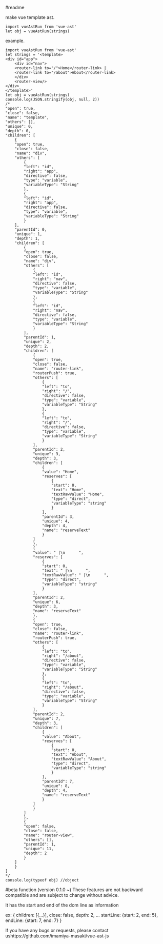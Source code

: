#readme

make vue template ast.

    import vueAstRun from 'vue-ast'
    let obj = vueAstRun(strings)
example.

    import vueAstRun from 'vue-ast'
    let strings = '<template>
    <div id="app">
        <div id="nav">
        <router-link to="/">Home</router-link> |
        <router-link to="/about">About</router-link>
        </div>
        <router-view/>
    </div>
    </template>'
    let obj = vueAstRun(strings)
    console.log(JSON.stringify(obj, null, 2))
    /*
    "open": true,
    "close": false,
    "name": "template",
    "others": [],
    "unique": 0,
    "depth": 0,
    "children": [
        {
        "open": true,
        "close": false,
        "name": "div",
        "others": [
            {
            "left": "id",
            "right": "app",
            "directive": false,
            "type": "variable",
            "variableType": "String"
            },
            {
            "left": "id",
            "right": "app",
            "directive": false,
            "type": "variable",
            "variableType": "String"
            }
        ],
        "parentId": 0,
        "unique": 1,
        "depth": 1,
        "children": [
            {
            "open": true,
            "close": false,
            "name": "div",
            "others": [
                {
                "left": "id",
                "right": "nav",
                "directive": false,
                "type": "variable",
                "variableType": "String"
                },
                {
                "left": "id",
                "right": "nav",
                "directive": false,
                "type": "variable",
                "variableType": "String"
                }
            ],
            "parentId": 1,
            "unique": 2,
            "depth": 2,
            "children": [
                {
                "open": true,
                "close": false,
                "name": "router-link",
                "routerPush": true,
                "others": [
                    {
                    "left": "to",
                    "right": "/",
                    "directive": false,
                    "type": "variable",
                    "variableType": "String"
                    },
                    {
                    "left": "to",
                    "right": "/",
                    "directive": false,
                    "type": "variable",
                    "variableType": "String"
                    }
                ],
                "parentId": 2,
                "unique": 3,
                "depth": 3,
                "children": [
                    {
                    "value": "Home",
                    "reserves": [
                        {
                        "start": 0,
                        "text": "Home",
                        "textRawValue": "Home",
                        "type": "direct",
                        "variableType": "string"
                        }
                    ],
                    "parentId": 3,
                    "unique": 4,
                    "depth": 4,
                    "name": "reserveText"
                    }
                ]
                },
                {
                "value": " |\n      ",
                "reserves": [
                    {
                    "start": 0,
                    "text": " |\n      ",
                    "textRawValue": " |\n      ",
                    "type": "direct",
                    "variableType": "string"
                    }
                ],
                "parentId": 2,
                "unique": 6,
                "depth": 3,
                "name": "reserveText"
                },
                {
                "open": true,
                "close": false,
                "name": "router-link",
                "routerPush": true,
                "others": [
                    {
                    "left": "to",
                    "right": "/about",
                    "directive": false,
                    "type": "variable",
                    "variableType": "String"
                    },
                    {
                    "left": "to",
                    "right": "/about",
                    "directive": false,
                    "type": "variable",
                    "variableType": "String"
                    }
                ],
                "parentId": 2,
                "unique": 7,
                "depth": 3,
                "children": [
                    {
                    "value": "About",
                    "reserves": [
                        {
                        "start": 0,
                        "text": "About",
                        "textRawValue": "About",
                        "type": "direct",
                        "variableType": "string"
                        }
                    ],
                    "parentId": 7,
                    "unique": 8,
                    "depth": 4,
                    "name": "reserveText"
                    }
                ]
                }
            ]
            },
            {
            "open": false,
            "close": false,
            "name": "router-view",
            "others": [],
            "parentId": 1,
            "unique": 11,
            "depth": 2
            }
        ]
        }
    ]
    */
    console.log(typeof obj) //object

#beta function
(version 0.1.0 ~)
These features are not backward compatible and are subject to change without advice.

It has the start and end of the dom line as information

ex:
    {
    children: [{…}],
    close: false,
    depth: 2,
    ...
    startLine: {start: 2, end: 5},
    endLine: {start: 7, end: 7}
    }



If you have any bugs or requests, please contact ushttps://github.com/imamiya-masaki/vue-ast-js